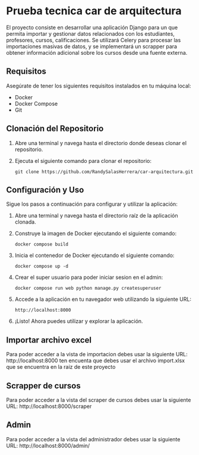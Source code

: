 # Prueba tecnica car de arquitectura
El proyecto consiste en desarrollar una aplicación Django para un que permita importar y gestionar datos relacionados con los estudiantes, profesores, cursos, calificaciones. Se utilizará Celery para procesar las importaciones masivas de datos, y se implementará un scrapper para obtener información adicional sobre los cursos desde una fuente externa.

## Requisitos

Asegúrate de tener los siguientes requisitos instalados en tu máquina local:

- Docker
- Docker Compose
- Git

## Clonación del Repositorio

1. Abre una terminal y navega hasta el directorio donde deseas clonar el repositorio.
2. Ejecuta el siguiente comando para clonar el repositorio:

   ```shell
   git clone https://github.com/RandySalasHerrera/car-arquitectura.git

## Configuración y Uso
Sigue los pasos a continuación para configurar y utilizar la aplicación:

1. Abre una terminal y navega hasta el directorio raíz de la aplicación clonada.

2. Construye la imagen de Docker ejecutando el siguiente comando:  
   ```shell
   docker compose build
3. Inicia el contenedor de Docker ejecutando el siguiente comando:
    ```shell
   docker compose up -d
4. Crear el super usuario para poder iniciar sesion en el admin:
    ```shell
   docker compose run web python manage.py createsuperuser
5. Accede a la aplicación en tu navegador web utilizando la siguiente URL:
   ```shell
   http://localhost:8000
6. ¡Listo! Ahora puedes utilizar y explorar la aplicación.

## Importar archivo excel
Para poder acceder a la vista de importacion debes usar la siguiente URL: http://localhost:8000 ten encuenta que debes usar el archivo import.xlsx que se encuentra en la raiz de este proyecto

## Scrapper de cursos
Para poder acceder a la vista del scraper de cursos debes usar la siguiente URL: 
http://localhost:8000/scraper 

## Admin
Para poder acceder a la vista del administrador debes usar la siguiente URL: http://localhost:8000/admin/ 


